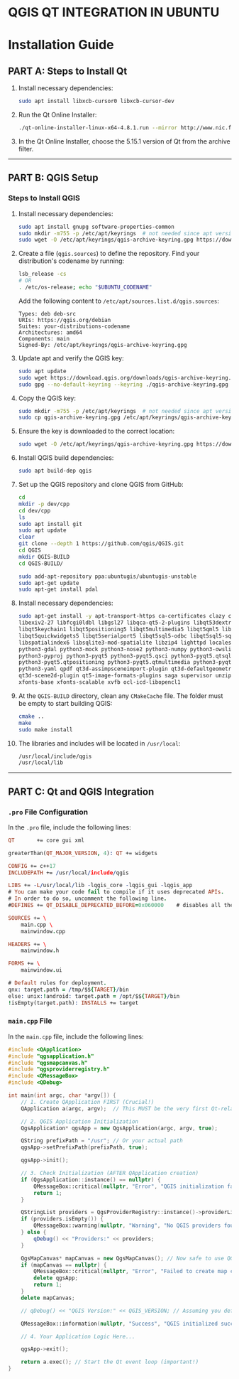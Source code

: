 # QGIS QT INTEGRATION IN UBUNTU

# Installation Guide

## PART A: Steps to Install Qt

1. Install necessary dependencies:
    ```bash
    sudo apt install libxcb-cursor0 libxcb-cursor-dev
    ```

2. Run the Qt Online Installer:
    ```bash
    ./qt-online-installer-linux-x64-4.8.1.run --mirror http://www.nic.funet.fi/pub/mirrors/download.qt-project.org
    ```

3. In the Qt Online Installer, choose the 5.15.1 version of Qt from the archive filter.

---

## PART B: QGIS Setup

### Steps to Install QGIS

1. Install necessary dependencies:
    ```bash
    sudo apt install gnupg software-properties-common
    sudo mkdir -m755 -p /etc/apt/keyrings  # not needed since apt version 2.4.0 like Debian 12 and Ubuntu 22 or newer
    sudo wget -O /etc/apt/keyrings/qgis-archive-keyring.gpg https://download.qgis.org/downloads/qgis-archive-keyring.gpg
    ```

2. Create a file (`qgis.sources`) to define the repository. Find your distribution's codename by running:
    ```bash
    lsb_release -cs
    # OR
    . /etc/os-release; echo "$UBUNTU_CODENAME"
    ```

   Add the following content to `/etc/apt/sources.list.d/qgis.sources`:
    ```text
    Types: deb deb-src
    URIs: https://qgis.org/debian
    Suites: your-distributions-codename
    Architectures: amd64
    Components: main
    Signed-By: /etc/apt/keyrings/qgis-archive-keyring.gpg
    ```

3. Update apt and verify the QGIS key:
    ```bash
    sudo apt update
    sudo wget https://download.qgis.org/downloads/qgis-archive-keyring.gpg
    sudo gpg --no-default-keyring --keyring ./qgis-archive-keyring.gpg --list-keys
    ```

4. Copy the QGIS key:
    ```bash
    sudo mkdir -m755 -p /etc/apt/keyrings  # not needed since apt version 2.4.0 like Debian 12 and Ubuntu 22 or newer
    sudo cp qgis-archive-keyring.gpg /etc/apt/keyrings/qgis-archive-keyring.gpg
    ```

5. Ensure the key is downloaded to the correct location:
    ```bash
    sudo wget -O /etc/apt/keyrings/qgis-archive-keyring.gpg https://download.qgis.org/downloads/qgis-archive-keyring.gpg
    ```

6. Install QGIS build dependencies:
    ```bash
    sudo apt build-dep qgis
    ```

7. Set up the QGIS repository and clone QGIS from GitHub:
    ```bash
    cd
    mkdir -p dev/cpp
    cd dev/cpp
    ls
    sudo apt install git
    sudo apt update
    clear
    git clone --depth 1 https://github.com/qgis/QGIS.git
    cd QGIS
    mkdir QGIS-BUILD
    cd QGIS-BUILD/
    
    sudo add-apt-repository ppa:ubuntugis/ubuntugis-unstable
    sudo apt-get update
    sudo apt-get install pdal
    ```

8. Install necessary dependencies:
    ```bash
    sudo apt-get install -y apt-transport-https ca-certificates clazy cmake curl dh-python git gdal-bin gnupg gpsbabel graphviz \
    libexiv2-27 libfcgi0ldbl libgsl27 libqca-qt5-2-plugins libqt53dextras5 libqt53drender5 libqt5concurrent5 \
    libqt5keychain1 libqt5positioning5 libqt5multimedia5 libqt5qml5 libqt5quick5 libqt5quickcontrols2-5 \
    libqt5quickwidgets5 libqt5serialport5 libqt5sql5-odbc libqt5sql5-sqlite libqt5webkit5 libqwt-qt5-6 \
    libspatialindex6 libsqlite3-mod-spatialite libzip4 lighttpd locales pdal poppler-utils python3-future \
    python3-gdal python3-mock python3-nose2 python3-numpy python3-owslib python3-pip python3-psycopg2 \
    python3-pyproj python3-pyqt5 python3-pyqt5.qsci python3-pyqt5.qtsql python3-pyqt5.qtsvg python3-pyqt5.qtwebkit \
    python3-pyqt5.qtpositioning python3-pyqt5.qtmultimedia python3-pyqt5.qtserialport python3-sip python3-termcolor \
    python3-yaml qpdf qt3d-assimpsceneimport-plugin qt3d-defaultgeometryloader-plugin qt3d-gltfsceneio-plugin \
    qt3d-scene2d-plugin qt5-image-formats-plugins saga supervisor unzip xauth xfonts-100dpi xfonts-75dpi \
    xfonts-base xfonts-scalable xvfb ocl-icd-libopencl1
    ```

9. At the `QGIS-BUILD` directory, clean any `CMakeCache` file. The folder must be empty to start building QGIS:
    ```bash
    cmake ..
    make
    sudo make install
    ```

10. The libraries and includes will be located in `/usr/local`:
    ```bash
    /usr/local/include/qgis
    /usr/local/lib
    ```

---

## PART C: Qt and QGIS Integration

### `.pro` File Configuration

In the `.pro` file, include the following lines:
```pro
QT       += core gui xml

greaterThan(QT_MAJOR_VERSION, 4): QT += widgets

CONFIG += c++17
INCLUDEPATH += /usr/local/include/qgis

LIBS += -L/usr/local/lib -lqgis_core -lqgis_gui -lqgis_app
# You can make your code fail to compile if it uses deprecated APIs.
# In order to do so, uncomment the following line.
#DEFINES += QT_DISABLE_DEPRECATED_BEFORE=0x060000    # disables all the APIs deprecated before Qt 6.0.0

SOURCES += \
    main.cpp \
    mainwindow.cpp

HEADERS += \
    mainwindow.h

FORMS += \
    mainwindow.ui

# Default rules for deployment.
qnx: target.path = /tmp/$${TARGET}/bin
else: unix:!android: target.path = /opt/$${TARGET}/bin
!isEmpty(target.path): INSTALLS += target
```

### `main.cpp` File 

In the `main.cpp` file, include the following lines:
```main.cpp
#include <QApplication>
#include "qgsapplication.h"
#include "qgsmapcanvas.h"
#include "qgsproviderregistry.h"
#include <QMessageBox>
#include <QDebug>

int main(int argc, char *argv[]) {
    // 1. Create QApplication FIRST (Crucial!)
    QApplication a(argc, argv);  // This MUST be the very first Qt-related line

    // 2. QGIS Application Initialization
    QgsApplication* qgsApp = new QgsApplication(argc, argv, true);

    QString prefixPath = "/usr"; // Or your actual path
    qgsApp->setPrefixPath(prefixPath, true);

    qgsApp->init();

    // 3. Check Initialization (AFTER QApplication creation)
    if (QgsApplication::instance() == nullptr) {
        QMessageBox::critical(nullptr, "Error", "QGIS initialization failed!");
        return 1;
    }

    QStringList providers = QgsProviderRegistry::instance()->providerList();
    if (providers.isEmpty()) {
        QMessageBox::warning(nullptr, "Warning", "No QGIS providers found. Check prefix path.");
    } else {
        qDebug() << "Providers:" << providers;
    }

    QgsMapCanvas* mapCanvas = new QgsMapCanvas(); // Now safe to use QGIS/Qt classes
    if (mapCanvas == nullptr) {
        QMessageBox::critical(nullptr, "Error", "Failed to create map canvas.");
        delete qgsApp;
        return 1;
    }
    delete mapCanvas;

    // qDebug() << "QGIS Version:" << QGIS_VERSION; // Assuming you defined QGIS_VERSION in .pro

    QMessageBox::information(nullptr, "Success", "QGIS initialized successfully!");

    // 4. Your Application Logic Here...

    qgsApp->exit();

    return a.exec(); // Start the Qt event loop (important!)
}

```
